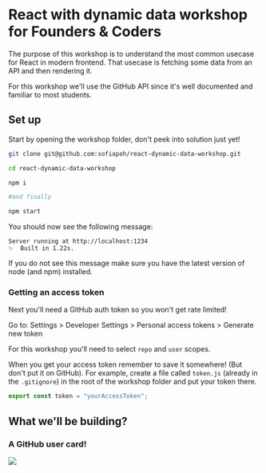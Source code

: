 # React with dynamic data workshop for Founders & Coders

The purpose of this workshop is to understand the most common usecase for React in modern frontend.
That usecase is fetching some data from an API and then rendering it.

For this workshop we'll use the GitHub API since it's well documented and familiar to most students.

## Set up

Start by opening the workshop folder, don't peek into solution just yet!

```bash
git clone git@github.com:sofiapoh/react-dynamic-data-workshop.git

cd react-dynamic-data-workshop

npm i

#and finally

npm start
```

You should now see the following message:

```
Server running at http://localhost:1234
✨  Built in 1.22s.
```

If you do not see this message make sure you have the latest version of node (and npm) installed.

### Getting an access token

Next you'll need a GitHub auth token so you won't get rate limited!

Go to: Settings > Developer Settings > Personal access tokens > Generate new token

For this workshop you'll need to select `repo` and `user` scopes.

When you get your access token remember to save it somewhere! (But don't put it on GitHub). For example, create a file called `token.js` (already in the `.gitignore`) in the root of the workshop folder and put your token there.

```javascript
export const token = "yourAccessToken";
```

## What we'll be building?

### A GitHub user card!

![](https://user-images.githubusercontent.com/17658189/35216025-193031d4-ff5e-11e7-9289-8f7ca5c51a1a.png)
